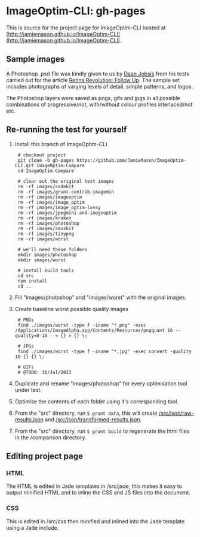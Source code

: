 ImageOptim-CLI: gh-pages
===============

This is source for the project page for ImageOptim-CLI hosted at [http://jamiemason.github.io/ImageOptim-CLI](http://jamiemason.github.io/ImageOptim-CLI).

## Sample images

A Photoshop .psd file was kindly given to us by [Daan Jobsis](http://www.twitter.com./daanjobsis) from his tests carried out for the article [Retina Revolution: Follow Up](http://blog.netvlies.nl/design-interactie/retina-revolutie-follow-up/). The sample set includes photographs of varying levels of detail, simple patterns, and logos.

The Photoshop layers were saved as pngs, gifs and jpgs in all possible combinations of progressive/not, with/without colour profiles interlaced/not etc.

## Re-running the test for yourself

1. Install this branch of ImageOptim-CLI

        # checkout project
        git clone -b gh-pages https://github.com/JamieMason/ImageOptim-CLI.git ImageOptim-Compare
        cd ImageOptim-Compare

        # clear out the original test images
        rm -rf images/codekit
        rm -rf images/grunt-contrib-imagemin
        rm -rf images/imageoptim
        rm -rf images/image_optim
        rm -rf images/image_optim-lossy
        rm -rf images/jpegmini-and-imageoptim
        rm -rf images/kraken
        rm -rf images/photoshop
        rm -rf images/smushit
        rm -rf images/tinypng
        rm -rf images/worst

        # we'll need these folders
        mkdir images/photoshop
        mkdir images/worst

        # install build tools
        cd src
        npm install
        cd ..

1. Fill "images/photoshop" and "images/worst" with the original images.

1. Create baseline worst possible quality images

        # PNGs
        find ./images/worst -type f -iname "*.png" -exec /Applications/ImageAlpha.app/Contents/Resources/pngquant 16 --quality=0-10 - < {} > {} \;

        # JPGs
        find ./images/worst -type f -iname "*.jpg" -exec convert -quality 10 {} {} \;

        # GIFs
        # @TODO: 31/Jul/2013

1. Duplicate and rename "images/photoshop" for every optimisation tool under test.

1. Optimise the contents of each folder using it's corresponding tool.

1. From the "src" directory, run `$ grunt data`, this will create [/src/json/raw-results.json](https://github.com/JamieMason/ImageOptim-CLI/blob/gh-pages/src/json/raw-results.json) and [/src/json/transformed-results.json](https://github.com/JamieMason/ImageOptim-CLI/blob/gh-pages/src/json/transformed-results.json).

1. From the "src" directory, run `$ grunt build` to regenerate the html files in the /comparison directory.

## Editing project page

### HTML

The HTML is edited in Jade templates in /src/jade, this makes it easy to output minified HTML and to inline the CSS and JS files into the document.

### CSS

This is edited in /src/css then minified and inlined into the Jade template using a Jade include.
